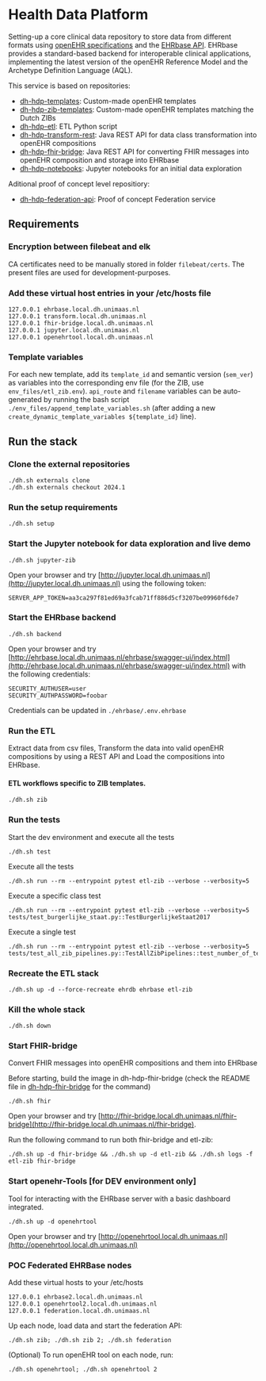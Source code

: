 # Health Data Platform

Setting-up a core clinical data repository to store data from different formats using [openEHR specifications](https://specifications.openehr.org/) and the [EHRbase API](https://ehrbase.org/about-ehrbase/).
EHRbase provides a standard-based backend for interoperable clinical applications, implementing the latest version of the openEHR Reference Model and the Archetype Definition Language (AQL).

This service is based on repositories:

- [dh-hdp-templates](https://github.com/um-datahub/dh-hdp-templates/tree/2024.1): Custom-made openEHR templates
- [dh-hdp-zib-templates](https://github.com/um-datahub/dh-hdp-zib-templates/tree/2024.1): Custom-made openEHR templates matching the Dutch ZIBs
- [dh-hdp-etl](https://github.com/MaastrichtUniversity/dh-hdp-etl/tree/2024.1): ETL Python script
- [dh-hdp-transform-rest](https://github.com/MaastrichtUniversity/dh-hdp-transform-rest/tree/2024.1): Java REST API for data class transformation into openEHR compositions
- [dh-hdp-fhir-bridge](https://github.com/MaastrichtUniversity/dh-hdp-fhir-bridge/tree/2024.1): Java REST API for converting FHIR messages into openEHR composition and storage into EHRbase
- [dh-hdp-notebooks](https://github.com/MaastrichtUniversity/dh-hdp-notebooks/tree/2024.1): Jupyter notebooks for an initial data exploration

Aditional proof of concept level repositiory:

- [dh-hdp-federation-api](https://github.com/MaastrichtUniversity/dh-hdp-federation-api): Proof of concept Federation service

## Requirements

### Encryption between filebeat and elk

CA certificates need to be manually stored in folder `filebeat/certs`.
The present files are used for development-purposes.

### Add these virtual host entries in your /etc/hosts file

```
127.0.0.1 ehrbase.local.dh.unimaas.nl
127.0.0.1 transform.local.dh.unimaas.nl
127.0.0.1 fhir-bridge.local.dh.unimaas.nl
127.0.0.1 jupyter.local.dh.unimaas.nl
127.0.0.1 openehrtool.local.dh.unimaas.nl
```

### Template variables

For each new template, add its `template_id` and semantic version (`sem_ver`) as variables into the corresponding env
file (for the ZIB, use `env_files/etl_zib.env`). `api_route` and `filename` variables can be auto-generated by running
the bash script `./env_files/append_template_variables.sh`
(after adding a new `create_dynamic_template_variables ${template_id}` line).

## Run the stack

### Clone the external repositories

```
./dh.sh externals clone
./dh.sh externals checkout 2024.1
```

### Run the setup requirements

```
./dh.sh setup
```

### Start the Jupyter notebook for data exploration and live demo

```
./dh.sh jupyter-zib
```

Open your browser and try [http://jupyter.local.dh.unimaas.nl](http://jupyter.local.dh.unimaas.nl) using the following token:

```
SERVER_APP_TOKEN=aa3ca297f81ed69a3fcab71ff886d5cf3207be09960f6de7
```

### Start the EHRbase backend

```
./dh.sh backend
```

Open your browser and try [http://ehrbase.local.dh.unimaas.nl/ehrbase/swagger-ui/index.html](http://ehrbase.local.dh.unimaas.nl/ehrbase/swagger-ui/index.html) with the following credentials:

```
SECURITY_AUTHUSER=user
SECURITY_AUTHPASSWORD=foobar
```

Credentials can be updated in `./ehrbase/.env.ehrbase`

### Run the ETL

Extract data from csv files, Transform the data into valid openEHR compositions by using a REST API and Load the compositions into EHRbase.

#### ETL workflows specific to ZIB templates.

```
./dh.sh zib
```

### Run the tests

Start the dev environment and execute all the tests

```
./dh.sh test
```

Execute all the tests

```
./dh.sh run --rm --entrypoint pytest etl-zib --verbose --verbosity=5
```

Execute a specific class test

```
./dh.sh run --rm --entrypoint pytest etl-zib --verbose --verbosity=5 tests/test_burgerlijke_staat.py::TestBurgerlijkeStaat2017
```

Execute a single test

```
./dh.sh run --rm --entrypoint pytest etl-zib --verbose --verbosity=5 tests/test_all_zib_pipelines.py::TestAllZibPipelines::test_number_of_templates
```

### Recreate the ETL stack

```
./dh.sh up -d --force-recreate ehrdb ehrbase etl-zib
```

### Kill the whole stack

```
./dh.sh down
```

### Start FHIR-bridge

Convert FHIR messages into openEHR compositions and them into EHRbase

Before starting, build the image in dh-hdp-fhir-bridge (check the README file in [dh-hdp-fhir-bridge](https://github.com/MaastrichtUniversity/dh-hdp-fhir-bridge/tree/2024.1) for the command)

```
./dh.sh fhir
```

Open your browser and try [http://fhir-bridge.local.dh.unimaas.nl/fhir-bridge](http://fhir-bridge.local.dh.unimaas.nl/fhir-bridge).

Run the following command to run both fhir-bridge and etl-zib:

```
./dh.sh up -d fhir-bridge && ./dh.sh up -d etl-zib && ./dh.sh logs -f etl-zib fhir-bridge
```

### Start openehr-Tools [for DEV environment only]

Tool for interacting with the EHRbase server with a basic dashboard integrated.

```
./dh.sh up -d openehrtool
```

Open your browser and try [http://openehrtool.local.dh.unimaas.nl](http://openehrtool.local.dh.unimaas.nl)

### POC Federated EHRBase nodes

Add these virtual hosts to your /etc/hosts

```
127.0.0.1 ehrbase2.local.dh.unimaas.nl
127.0.0.1 openehrtool2.local.dh.unimaas.nl
127.0.0.1 federation.local.dh.unimaas.nl
```

Up each node, load data and start the federation API:

```
./dh.sh zib; ./dh.sh zib 2; ./dh.sh federation
```

(Optional)
To run openEHR tool on each node, run:

```
./dh.sh openehrtool; ./dh.sh openehrtool 2
```
